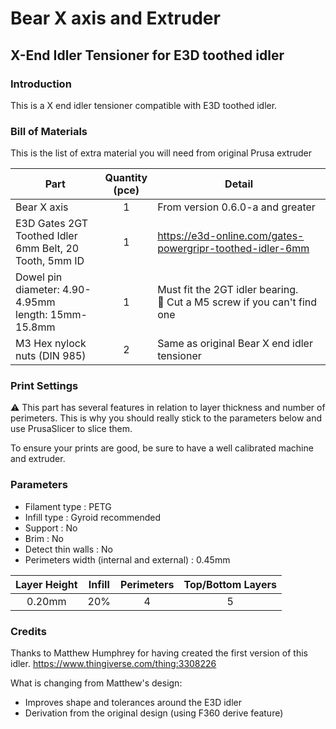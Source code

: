 # Bear X axis and Extruder

## X-End Idler Tensioner for E3D toothed idler


### Introduction

This is a X end idler tensioner compatible with E3D toothed idler.


### Bill of Materials

This is the list of extra material you will need from original Prusa extruder

| Part     | Quantity<br>(pce) | Detail |
|----------|:---------------:|--------|
| Bear X axis | 1 | From version 0.6.0-a and greater |
| E3D Gates 2GT Toothed Idler<br/>6mm Belt, 20 Tooth, 5mm ID | 1 | https://e3d-online.com/gates-powergripr-toothed-idler-6mm |
| Dowel pin<br/>diameter: 4.90-4.95mm<br/>length: 15mm-15.8mm | 1 | Must fit the 2GT idler bearing.<br/>:pushpin: Cut a M5 screw if you can't find one |
| M3 Hex nylock nuts (DIN 985) | 2 | Same as original Bear X end idler tensioner |



### Print Settings

:warning: This part has several features in relation to layer thickness and number of perimeters. This is why you should really stick to the parameters below and use PrusaSlicer to slice them.

To ensure your prints are good, be sure to have a well calibrated machine and extruder.


### Parameters

  * Filament type : PETG
  * Infill type : Gyroid recommended
  * Support : No
  * Brim : No
  * Detect thin walls : No
  * Perimeters width (internal and external) : 0.45mm

| Layer Height | Infill | Perimeters | Top/Bottom Layers |
|:----:|:----:|:----:|:----:|
| 0.20mm | 20% | 4 | 5 |


### Credits

Thanks to Matthew Humphrey for having created the first version of this idler.
https://www.thingiverse.com/thing:3308226

What is changing from Matthew's design:
  * Improves shape and tolerances around the E3D idler
  * Derivation from the original design (using F360 derive feature)
